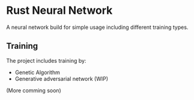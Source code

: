 # Rust Neural Network
A neural network build for simple usage including different training types. 

## Training
The project includes training by:
- Genetic Algorithm
- Generative adversarial network (WIP)

(More comming soon)
